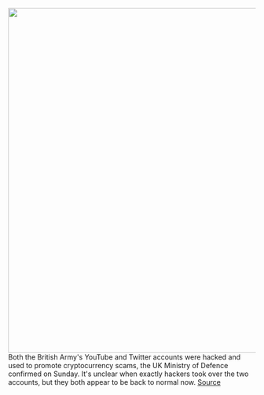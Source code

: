<img src='https://cdn.vox-cdn.com/thumbor/X6kD_BuWK_o388jAUsnQoKU-0fs=/0x0:1654x1114/1200x800/filters:focal(695x425:959x689)/cdn.vox-cdn.com/uploads/chorus_image/image/71044013/Screen_Shot_2022_07_03_at_2.52.52_PM.0.png' width='700px' /><br/>
Both the British Army's YouTube and Twitter accounts were hacked and used to promote cryptocurrency scams, the UK Ministry of Defence confirmed on Sunday. It's unclear when exactly hackers took over the two accounts, but they both appear to be back to normal now.
<a href='https://www.theverge.com/2022/7/3/23193668/british-army-youtube-twitter-accounts-hacked-promote-crypto-scam-fraud'> Source <a/>